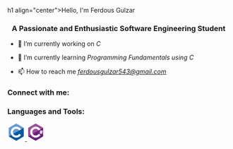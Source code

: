 h1 align="center">Hello, I'm Ferdous Gulzar</h1>
<h3 align="center">A Passionate and Enthusiastic Software Engineering Student</h3>

- 🔭 I’m currently working on *C*

- 🌱 I’m currently learning *Programming Fundamentals using C*

- 📫 How to reach me *ferdousgulzar543@gmail.com*

<h3 align="left">Connect with me:</h3>
<p align="left">
</p>

<h3 align="left">Languages and Tools:</h3>
<p align="left"> <a href="https://www.cprogramming.com/" target="_blank" rel="noreferrer"> <img src="https://raw.githubusercontent.com/devicons/devicon/master/icons/c/c-original.svg" alt="c" width="40" height="40"/> </a> <a href="https://www.w3schools.com/cs/" target="_blank" rel="noreferrer"> <img src="https://raw.githubusercontent.com/devicons/devicon/master/icons/csharp/csharp-original.svg" alt="csharp" width="40" height="40"/> </a> </p>
